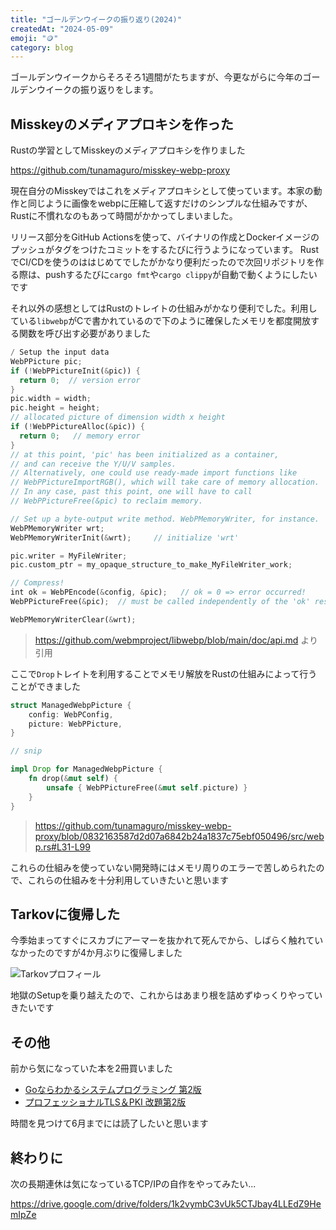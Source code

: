 ```yaml
---
title: "ゴールデンウイークの振り返り(2024)"
createdAt: "2024-05-09"
emoji: "🪙"
category: blog
---
```


ゴールデンウイークからそろそろ1週間がたちますが、今更ながらに今年のゴールデンウイークの振り返りをします。

## Misskeyのメディアプロキシを作った

Rustの学習としてMisskeyのメディアプロキシを作りました

https://github.com/tunamaguro/misskey-webp-proxy

現在自分のMisskeyではこれをメディアプロキシとして使っています。本家の動作と同じように画像をwebpに圧縮して返すだけのシンプルな仕組みですが、
Rustに不慣れなのもあって時間がかかってしまいました。

リリース部分をGitHub Actionsを使って、バイナリの作成とDockerイメージのプッシュがタグをつけたコミットをするたびに行うようになっています。
RustでCI/CDを使うのははじめてでしたがかなり便利だったので次回リポジトリを作る際は、pushするたびに`cargo fmt`や`cargo clippy`が自動で動くようにしたいです

それ以外の感想としてはRustのトレイトの仕組みがかなり便利でした。利用している`libwebp`がCで書かれているので下のように確保したメモリを都度開放する関数を呼び出す必要がありました

```rust
/ Setup the input data
WebPPicture pic;
if (!WebPPictureInit(&pic)) {
  return 0;  // version error
}
pic.width = width;
pic.height = height;
// allocated picture of dimension width x height
if (!WebPPictureAlloc(&pic)) {
  return 0;   // memory error
}
// at this point, 'pic' has been initialized as a container,
// and can receive the Y/U/V samples.
// Alternatively, one could use ready-made import functions like
// WebPPictureImportRGB(), which will take care of memory allocation.
// In any case, past this point, one will have to call
// WebPPictureFree(&pic) to reclaim memory.

// Set up a byte-output write method. WebPMemoryWriter, for instance.
WebPMemoryWriter wrt;
WebPMemoryWriterInit(&wrt);     // initialize 'wrt'

pic.writer = MyFileWriter;
pic.custom_ptr = my_opaque_structure_to_make_MyFileWriter_work;

// Compress!
int ok = WebPEncode(&config, &pic);   // ok = 0 => error occurred!
WebPPictureFree(&pic);  // must be called independently of the 'ok' result.

WebPMemoryWriterClear(&wrt);
```

> https://github.com/webmproject/libwebp/blob/main/doc/api.md より引用

ここで`Drop`トレイトを利用することでメモリ解放をRustの仕組みによって行うことができました

```rust
struct ManagedWebpPicture {
    config: WebPConfig,
    picture: WebPPicture,
}

// snip

impl Drop for ManagedWebpPicture {
    fn drop(&mut self) {
        unsafe { WebPPictureFree(&mut self.picture) }
    }
}
```

> https://github.com/tunamaguro/misskey-webp-proxy/blob/0832163587d2d07a6842b24a1837c75ebf050496/src/webp.rs#L31-L99

これらの仕組みを使っていない開発時にはメモリ周りのエラーで苦しめられたので、これらの仕組みを十分利用していきたいと思います

## Tarkovに復帰した

今季始まってすぐにスカブにアーマーを抜かれて死んでから、しばらく触れていなかったのですが4か月ぶりに復帰しました

![Tarkovプロフィール](src/assets/images/gw-working-2024/tarkov-profile.png)

地獄のSetupを乗り越えたので、これからはあまり根を詰めずゆっくりやっていきたいです

## その他

前から気になっていた本を2冊買いました

- [Goならわかるシステムプログラミング 第2版](https://www.lambdanote.com/products/go-2)
- [プロフェッショナルTLS＆PKI 改題第2版](https://www.lambdanote.com/products/tls-pki-2)

時間を見つけて6月までには読了したいと思います

## 終わりに

次の長期連休は気になっているTCP/IPの自作をやってみたい...

https://drive.google.com/drive/folders/1k2vymbC3vUk5CTJbay4LLEdZ9HemIpZe
